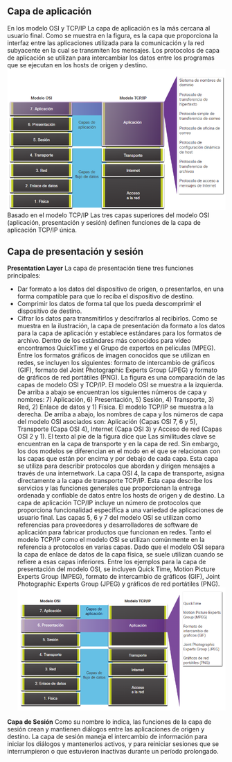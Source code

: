 ## Capa de aplicación
En los modelo OSI y TCP/IP La capa de aplicación es la más cercana al usuario final. Como se muestra en la figura, es la capa que proporciona la interfaz entre las aplicaciones utilizada para la comunicación y la red subyacente en la cual se transmiten los mensajes. Los protocolos de capa de aplicación se utilizan para intercambiar los datos entre los programas que se ejecutan en los hosts de origen y destino.
![](../../Images/Pasted%20image%2020231129111939.png)
Basado en el modelo TCP/IP Las tres capas superiores del modelo OSI (aplicación, presentación y sesión) definen funciones de la capa de aplicación TCP/IP única.
## Capa de presentación y sesión
**Presentation Layer**
La capa de presentación tiene tres funciones principales:
- Dar formato a los datos del dispositivo de origen, o presentarlos, en una forma compatible para que lo reciba el dispositivo de destino.
- Comprimir los datos de forma tal que los pueda descomprimir el dispositivo de destino.
- Cifrar los datos para transmitirlos y descifrarlos al recibirlos.
Como se muestra en la ilustración, la capa de presentación da formato a los datos para la capa de aplicación y establece estándares para los formatos de archivo. Dentro de los estándares más conocidos para vídeo encontramos QuickTime y el Grupo de expertos en películas (MPEG). Entre los formatos gráficos de imagen conocidos que se utilizan en redes, se incluyen los siguientes: formato de intercambio de gráficos (GIF), formato del Joint Photographic Experts Group (JPEG) y formato de gráficos de red portátiles (PNG).
La figura es una comparación de las capas de modelo OSI y TCP/IP. El modelo OSI se muestra a la izquierda. De arriba a abajo se encuentran los siguientes números de capa y nombres: 7) Aplicación, 6) Presentación, 5) Sesión, 4) Transporte, 3) Red, 2) Enlace de datos y 1) Física. El modelo TCP/IP se muestra a la derecha. De arriba a abajo, los nombres de capa y los números de capa del modelo OSI asociados son: Aplicación (Capas OSI 7, 6 y 5), Transporte (Capa OSI 4), Internet (Capa OSI 3) y Acceso de red (Capas OSI 2 y 1). El texto al pie de la figura dice que Las similitudes clave se encuentran en la capa de transporte y en la capa de red. Sin embargo, los dos modelos se diferencian en el modo en el que se relacionan con las capas que están por encima y por debajo de cada capa. Esta capa se utiliza para describir protocolos que abordan y dirigen mensajes a través de una internetwork. La capa OSI 4, la capa de transporte, asigna directamente a la capa de transporte TCP/IP. Esta capa describe los servicios y las funciones generales que proporcionan la entrega ordenada y confiable de datos entre los hosts de origen y de destino. La capa de aplicación TCP/IP incluye un número de protocolos que proporciona funcionalidad específica a una variedad de aplicaciones de usuario final. Las capas 5, 6 y 7 del modelo OSI se utilizan como referencias para proveedores y desarrolladores de software de aplicación para fabricar productos que funcionan en redes. Tanto el modelo TCP/IP como el modelo OSI se utilizan comúnmente en la referencia a protocolos en varias capas. Dado que el modelo OSI separa la capa de enlace de datos de la capa física, se suele utilizan cuando se refiere a esas capas inferiores. Entre los ejemplos para la capa de presentación del modelo OSI, se incluyen Quick Time, Motion Picture Experts Group (MPEG), formato de intercambio de gráficos (GIF), Joint Photographic Experts Group (JPEG) y gráficos de red portátiles (PNG).
![](../../Images/Pasted%20image%2020231129112020.png)

**Capa de Sesión**
Como su nombre lo indica, las funciones de la capa de sesión crean y mantienen diálogos entre las aplicaciones de origen y destino. La capa de sesión maneja el intercambio de información para iniciar los diálogos y mantenerlos activos, y para reiniciar sesiones que se interrumpieron o que estuvieron inactivas durante un período prolongado.
